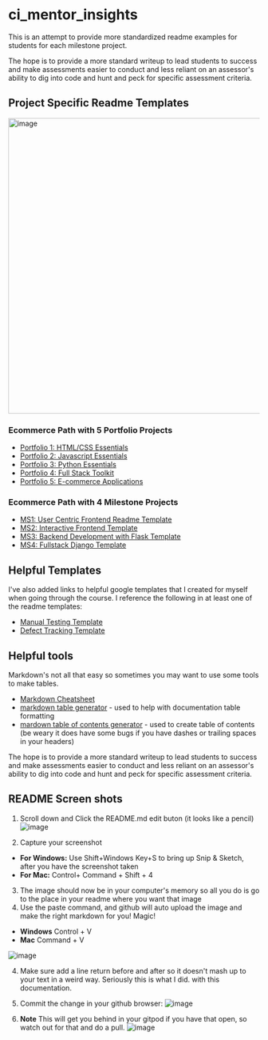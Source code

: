 # ci_mentor_insights

This is an attempt to provide more standardized readme examples for students for each milestone project. 

The hope is to provide a more standard writeup to lead students to success and make assessments easier to conduct and less reliant on an assessor's ability to dig into code and hunt and peck for specific assessment criteria.

## Project Specific Readme Templates

<img width="591" alt="image" src="https://user-images.githubusercontent.com/23039742/202874835-7991f6b9-b882-4338-bb1a-9bfe76df4f81.png">


### Ecommerce Path with 5 Portfolio Projects

- [Portfolio 1: HTML/CSS Essentials](PORTFOLIO_1_CSS_HTML_ESSENTIALS.md)
- [Portfolio 2: Javascript Essentials](PORTFOLIO_2_JAVASCRIPT_ESSENTIALS.md)
- [Portfolio 3: Python Essentials](PORTFOLIO_3_PYTHON_ESSENTIALS.md)
- [Portfolio 4: Full Stack Toolkit](PORTFOLIO_4_DJANGO_PYTHON.md)
- [Portfolio 5: E-commerce Applications](PORTFOLIO_5_DJANGO_ECOMMERCE.md)


### Ecommerce Path with 4 Milestone Projects

- [MS1: User Centric Frontend Readme Template](USER_CENTRIC_FRONTEND_README.md) 
- [MS2: Interactive Frontend Template](INTERACTIVE_FRONTEND_README.md)
- [MS3: Backend Development with Flask Template](BACKEND_DEVELOPMENT_FLASK.md)
- [MS4: Fullstack Django Template](FULL_STACK_FRAMEWORKS_WITH_DJANGO_README.md)



## Helpful Templates

I've also added links to helpful google templates that I created for myself when going through the course. I reference the following in at least one of the readme templates: 

- [Manual Testing Template](https://docs.google.com/spreadsheets/d/189VpSeEG9oevSRhvb2WZl8zCk9L3s2iWQyrJ_1jjAGQ/edit?usp=sharing) 
- [Defect Tracking Template](https://docs.google.com/spreadsheets/d/1tYB4X4wTCNEW_Y1no3hsGbclh2bLokl_I5Ev3s5EuJA/edit?usp=sharing)


## Helpful tools

Markdown's not all that easy so sometimes you may want to use some tools to make tables. 

- [Markdown Cheatsheet](https://guides.github.com/features/mastering-markdown/)
- [markdown table generator](https://www.tablesgenerator.com/markdown_tables) - used to help with documentation table formatting
- [mardown table of contents generator](https://ecotrust-canada.github.io/markdown-toc/) - used to create table of contents (be weary it does have some bugs if you have dashes or trailing spaces in your headers)

The hope is to provide a more standard writeup to lead students to success and make assessments easier to conduct and less reliant on an assessor's ability to dig into code and hunt and peck for specific assessment criteria.

## README Screen shots
1. Scroll down and Click the README.md edit buton (it looks like a pencil)
![image](https://user-images.githubusercontent.com/23039742/129390239-4ab8c18c-acff-48e1-83a2-58635b232680.png)

2. Capture your screenshot
  - **For Windows:** Use Shift+Windows Key+S to bring up Snip & Sketch, after you have the screenshot taken
  - **For Mac:** Control+ Command + Shift + 4

3. The image should now be in your computer's memory so all you do is go to the place in your readme where you want that image
5. Use the paste command, and github will auto upload the image and make the right markdown for you! Magic! 
  - **Windows** Control + V
  - **Mac** Command + V
  
 ![image](https://user-images.githubusercontent.com/23039742/129392738-38d80b4c-0d50-4bb0-9c9a-c89a4c26ef7c.png)

4. Make sure add a line return before and after so it doesn't mash up to your text in a weird way. Seriously this is what I did. with this documentation.
   
5. Commit the change in your github browser:
![image](https://user-images.githubusercontent.com/23039742/129395711-409c13e9-9c36-468d-9d59-ee1d6caf3441.png)

6. **Note** This will get you behind in your gitpod if you have that open, so watch out for that and do a pull.
![image](https://user-images.githubusercontent.com/23039742/129395847-4120ffe1-36ad-4eec-b069-c8ad88d8fdea.png)

  


